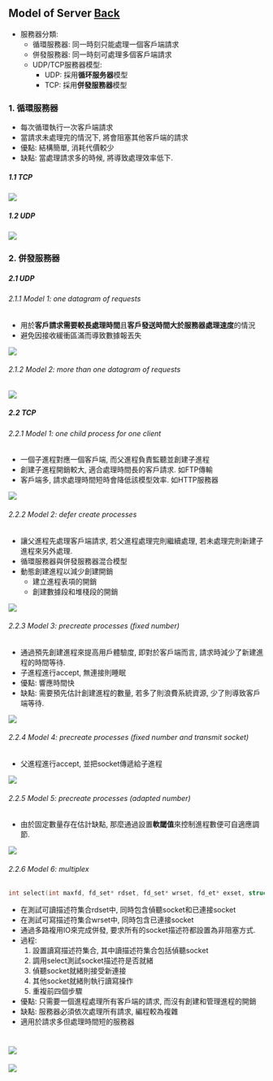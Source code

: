## Model of Server [Back](./../Coding.md)

- 服務器分類:
	- 循環服務器: 同一時刻只能處理一個客戶端請求
	- 併發服務器: 同一時刻可處理多個客戶端請求
	- UDP/TCP服務器模型: 
		- UDP: 採用**循环服务器**模型
		- TCP: 採用**併發服務器**模型

### 1. 循環服務器

- 每次循環執行一次客戶端請求
- 當請求未處理完的情況下, 將會阻塞其他客戶端的請求
- 優點: 結構簡單, 消耗代價較少
- 缺點: 當處理請求多的時候, 將導致處理效率低下.

##### 1.1 TCP

<img src="./loop_server_tcp.png">

##### 1.2 UDP

<img src="./loop_server_udp.png">

### 2. 併發服務器

##### 2.1 UDP

###### 2.1.1 Model 1: one datagram of requests

- 用於**客戶請求需要較長處理時間**且**客戶發送時間大於服務器處理速度**的情況
- 避免因接收緩衝區滿而導致數據報丟失

<img src="./parallel_server_udp_model1.png">

###### 2.1.2 Model 2: more than one datagram of requests

<img src="./parallel_server_udp_model2.png">

##### 2.2 TCP

###### 2.2.1 Model 1: one child process for one client

- 一個子進程對應一個客戶端, 而父進程負責監聽並創建子進程
- 創建子進程開銷較大, 適合處理時間長的客戶請求. 如FTP傳輸
- 客戶端多, 請求處理時間短時會降低該模型效率. 如HTTP服務器

<img src="./parallel_server_tcp_model1.png">

###### 2.2.2 Model 2: defer create processes

- 讓父進程先處理客戶端請求, 若父進程處理完則繼續處理, 若未處理完則新建子進程來另外處理.
- 循環服務器與併發服務器混合模型
- 動態創建進程以減少創建開銷
	- 建立進程表項的開銷
	- 創建數據段和堆棧段的開銷

<img src="./parallel_server_tcp_model2.png">

###### 2.2.3 Model 3: precreate processes (fixed number)

- 通過預先創建進程來提高用戶體驗度, 即對於客戶端而言, 請求時減少了新建進程的時間等待.
- 子進程進行accept, 無連接則睡眠
- 優點: 響應時間快
- 缺點: 需要預先估計創建進程的數量, 若多了則浪費系統資源, 少了則導致客戶端等待.

<img src="./parallel_server_tcp_model3.png">

###### 2.2.4 Model 4: precreate processes (fixed number and transmit socket)

- 父進程進行accept, 並把socket傳遞給子進程

<img src="./parallel_server_tcp_model4.png">

###### 2.2.5 Model 5: precreate processes (adapted number)

- 由於固定數量存在估計缺點, 那麼通過設置**軟閾值**來控制進程數便可自適應調節.

<img src="./parallel_server_tcp_model5.png">

###### 2.2.6 Model 6: multiplex

```c
int select(int maxfd, fd_set* rdset, fd_set* wrset, fd_et* exset, struct timeval* timeout);
```

- 在測試可讀描述符集合rdset中, 同時包含偵聽socket和已連接socket
- 在測試可寫描述符集合wrset中, 同時包含已連接socket
- 通過多路複用IO來完成併發, 要求所有的socket描述符都設置為非阻塞方式.
- 過程:
	1. 設置讀寫描述符集合, 其中讀描述符集合包括偵聽socket
	2. 調用select測試socket描述符是否就緒
	3. 偵聽socket就緒則接受新連接
	4. 其他socket就緒則執行讀寫操作
	5. 重複前四個步驟
- 優點: 只需要一個進程處理所有客戶端的請求, 而沒有創建和管理進程的開銷
- 缺點: 服務器必須依次處理所有請求, 編程較為複雜
- 適用於請求多但處理時間短的服務器

<a href="#" style="left:200px;"><img src="./../../../pic/gotop.png"></a>
=====
<a href="http://aleen42.github.io/" target="_blank" ><img src="./../../../pic/tail.gif"></a>
